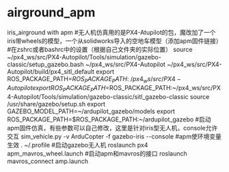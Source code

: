 # airground_apm
iris_airground with apm
#无人机仿真用的是PX4-Atupilot的包，魔改加了一个iris带wheels的模型，一个从solidworks导入的空地车模型（添加apm固件链接）
#在zshrc或者bashrc中的设置（根据自己文件夹的实际位置）
 source ~/px4_ws/src/PX4-Autopilot/Tools/simulation/gazebo-classic/setup_gazebo.bash ~/px4_ws/src/PX4-Autopilot ~/px4_ws/src/PX4-Autopilot/build/px4_sitl_default
 export ROS_PACKAGE_PATH=$ROS_PACKAGE_PATH:~/px4_ws/src/PX4-Autopilot
 export ROS_PACKAGE_PATH=$ROS_PACKAGE_PATH:~/px4_ws/src/PX4-Autopilot/Tools/simulation/gazebo-classic/sitl_gazebo-classic
 source /usr/share/gazebo/setup.sh
 export GAZEBO_MODEL_PATH=~/ardupilot_gazebo/models
 export ROS_PACKAGE_PATH=$ROS_PACKAGE_PATH:~/ardupilot_gazebo
#启动apm固件仿真，有些参数可以自己修改，这里是针对iris型无人机，console允许交互
 sim_vehicle.py -v ArduCopter -f gazebo-iris --console
#apm使环境变量生效
. ~/.profile
#启动gazebo无人机
roslaunch px4 apm_mavros_wheel.launch
#启动apm和mavros的接口
roslaunch mavros_connect amp.launch

